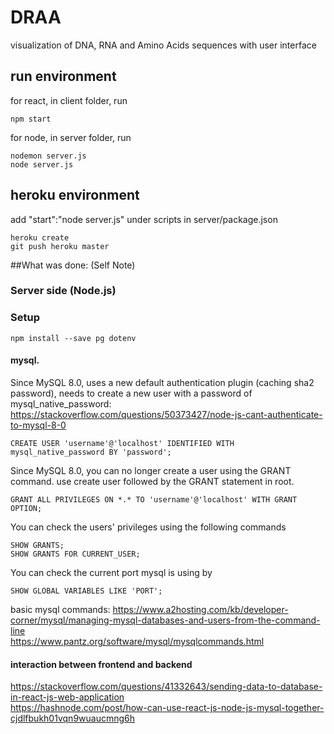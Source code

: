 # DRAA
visualization of DNA, RNA and Amino Acids sequences with user interface

## run environment
for react, in client folder, run
```
npm start
```
for node, in server folder, run
```
nodemon server.js
node server.js
```

## heroku environment
add "start":"node server.js" under scripts in server/package.json
```
heroku create
git push heroku master
```


##What was done: (Self Note)
### Server side (Node.js)
### Setup
```
npm install --save pg dotenv
```

#### mysql.
Since MySQL 8.0, uses a new default authentication plugin (caching sha2 password),
needs to create a new user with a password of mysql_native_password:
https://stackoverflow.com/questions/50373427/node-js-cant-authenticate-to-mysql-8-0
```
CREATE USER 'username'@'localhost' IDENTIFIED WITH mysql_native_password BY 'password';
```

Since MySQL 8.0, you can no longer create a user using the GRANT command. use create user followed by the GRANT statement in root.
```
GRANT ALL PRIVILEGES ON *.* TO 'username'@'localhost' WITH GRANT OPTION;
```

You can check the users' privileges using the following commands
```
SHOW GRANTS;
SHOW GRANTS FOR CURRENT_USER;
```

You can check the current port mysql is using by
```
SHOW GLOBAL VARIABLES LIKE 'PORT';
```

basic mysql commands:
https://www.a2hosting.com/kb/developer-corner/mysql/managing-mysql-databases-and-users-from-the-command-line
<br/>
https://www.pantz.org/software/mysql/mysqlcommands.html

#### interaction between frontend and backend
https://stackoverflow.com/questions/41332643/sending-data-to-database-in-react-js-web-application
<br/>
https://hashnode.com/post/how-can-use-react-js-node-js-mysql-together-cjdlfbukh01vqn9wuaucmng6h
